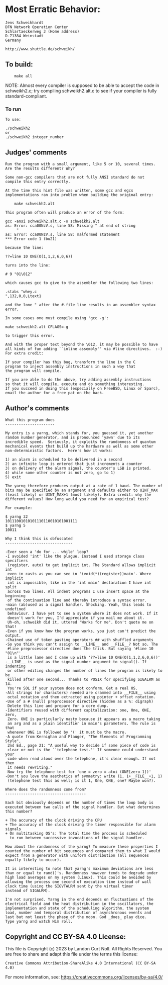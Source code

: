 # Most Erratic Behavior:

    Jens Schweikhardt
    DFN Network Operation Center
    Schlartaeckerweg 3 (Home address)
    D-71384 Weinstadt
    Germany

    http://www.shuttle.de/schweikh/


## To build:

        make all

NOTE: Almost every compiler is supposed to be able to accept the code in
schweikh2.c; try compiling schweikh2.alt.c to see if your compiler
is fully standard-compliant.

### To run

    To use:

	./schweikh2
    or
	./schweikh2 integer_number

## Judges' comments

    Run the program with a small argument, like 5 or 10, several times.
    Are the results different? Why?

    Some non-gcc compilers that are not fully ANSI standard do not
    compile this entry correctly.

    At the time this hint file was written, some gcc and egcs
    implementations ran into problem when building the original entry:

	    make schweikh2.alt

    This program often will produce an error of the form:

	gcc -ansi schweikh2.alt.c -o schweikh2.alt
	as: Error: cca00NzV.s, line 58: Missing " at end of string
	     "
	as: Error: cca00NzV.s, line 58: malformed statement
	*** Error code 1 (bu21)

    because the line:

	??=line 10 ONE(O(1,1,2,6,0,6))

    turns into the line:

	# 9 "01\012"

    which causes gcc to give to the assembler the following two lines:

	.stabs "whey.c
	",132,0,0,Ltext1

    and the lone " after the #.file line results in an assembler syntax error.

    In some cases one must compile using 'gcc -g':

	make schweikh2.alt CFLAGS=-g

    to trigger this error.

    And with the proper text beyond the \012, it may be possible to have
    all kinds of fun adding ``inline assembly'' via #line directives.  :-)
    For extra credit:

	If your compiler has this bug, transform the line in the C
	program to inject assembly instructions in such a way that
	the program will compile.

	If you are able to do the above, try adding assembly instructions
	so that it will compile, execute and do something interesting.
    If you succeed in doing this (especially on FreeBSD, Linux or Sparc),
    email the author for a free pat on the back.

## Author's comments

    What this program does
    ----------------------

    My entry is a yarng, which stands for, you guessed it, yet another
    random number generator, and is pronounced 'yawn' due to its
    incredible speed.  Seriously, it exploits the randomness of quantum
    mechanical events that build up the hardware as well as some other
    non-deterministic factors.  Here's how it works:

    1) an alarm is scheduled to be delivered in a second
    2) an infinite loop is entered that just increments a counter
    3) on delivery of the alarm signal, the counter's LSB is printed.
    4) while some other counter is not zero, go to 1)
    5) exit

    The yarng therefore produces output at a rate of 1 baud. The number of
    bits may be specified by an argument and defaults either to UINT_MAX
    (least likely) or UINT_MAX+1 (most likely). Extra credit: why the
    different values? How long would you need for an empirical test?

    For example:

    $ yarng 32
    10111001010101110110010101001111
    $ yarng 5
    10011

    Why I think this is obfuscated
    ------------------------------

    -Ever seen a 'do for ... while' loop?
    -I avoided 'int' like the plague. Instead I used storage class specifiers
     (register, auto) to get implicit int. The Standard allows implicit int
     even in casts as you can see in '(void(*)(register))main'. Where implicit
     int is impossible, like in the 'int main' declaration I have int split
     across two lines. All indent programs I use insert space at the beginning
     of the continuation line and thereby introduce a syntax error.
    -main (ab)used as a signal handler. Shocking. Yeah, this leads to undefined
     behaviour. I have yet to see a system where it does not work. If it
     doesn't work for you, I'd appreciate if you mail me about it.
     Uh-oh, schweikh did it, uttered "Works for me". Don't quote me on that!
    -Even if you know how the program works, you just can't predict the output.
    -Chained use of token pasting operators ## with shuffled arguments
    -So you think you can't assign to __LINE__ and __FILE__? Not so. The
     #line preprocessor directive does the trick. But saying '#line 10 "01\n"'
     is a little lame and I came up with '??=line 10 ONE(O(1,1,2,6,0,6))'
    -__LINE__ is used as the signal number argument to signal(). If indenting
     or other editing changes the number of lines the program is likely to be
     killed after one second... Thanks to POSIX for specifying SIGALRM as 14.
     You're SOL if your system does not conform. Get a real OS.
    -All strings (or characters) needed are crammed into __FILE__ using
     octal notation and then extracted using pointer + offset notation.
    -Use of a # (null) preprocessor directive (hidden as a %: digraph)
     Delete this line and prepare for a core dump.
    -Identifiers reused with different capitalization: one, One, ONE, zero,
     Zero. ONE is particularly nasty because it appears as a macro taking
     an arg and as a plain identifier in main's parameters. The rule is that
     whenever ONE is followed by '(' it must be the macro.
    -A quote from Kernighan and Plauger, "The Elements of Programming Style",
     2nd Ed., page 21: "A useful way to decide if some piece of code is
     clear or not is the ``telephone test.'' If someone could understand your
     code when read aloud over the telephone, it's clear enough. If not then
     it needs rewriting."
     Now try the telephone test for 'one = zero = atoi (ONE[zero-1])'
    -Don't you love the aesthetics of symmetry: write (1, 1+__FILE__+1, 1)
     (telephone test this as well; is it 1, One, ONE, one? Maybe won?).

    Where does the randomness come from?
    ------------------------------------

    Each bit obviously depends on the number of times the loop body is
    executed between two calls of the signal handler. But what determines
    this number?

    + The accuracy of the clock driving the CPU
    + The accuracy of the clock driving the timer responsible for alarm signals
    + On multitasking OS's: The total time the process is scheduled
      to run between successive invocations of the signal handler.

    How about the randomness of the yarng? To measure these properties I
    counted the number of bit sequences and compared them to what I would
    expect from a generator with uniform distribution (all sequences
    equally likely to occur).

    It is interesting to note that yarng's maximum deviations are less
    than or equal to rand()'s. Randomness however tends to degrade under
    high load averages on my system (Linux). This could be avoided by
    allowing the process one second of execution time instead of wall
    clock time (using the SIGVTALRM sent by the virtual timer
    instead of SIGALRM).

    I'm not surprised. Yarng in the end depends on fluctuations of the
    electrical field and the heat distribution in the oscillators, the
    implementation and state of the scheduling algorithm, the system
    load, number and temporal distribution of asynchronous events and
    last but not least the phase of the moon. God _does_ play dice.
    Type yarng and watch Him roll.

## Copyright and CC BY-SA 4.0 License:

This file is Copyright (c) 2023 by Landon Curt Noll.  All Rights Reserved.
You are free to share and adapt this file under the terms this license:

    Creative Commons Attribution-ShareAlike 4.0 International (CC BY-SA 4.0)

For more information, see: https://creativecommons.org/licenses/by-sa/4.0/
